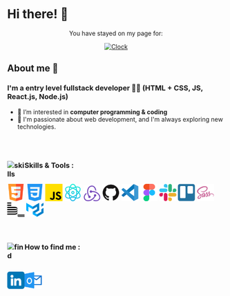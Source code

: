 # Hi there! 👋

<p align="center">
You have stayed on my page for:
</p>

<p align="center">
<a href="https://github.com/tomchen/animated-svg-clock" title="Animated SVG clock"><img src="https://github.com/tomchen/animated-svg-clock/raw/master/clock.svg" alt="Clock" width="200px" height="200px"></a>
</p>

## About me 🚀

### I'm a entry level fullstack developer 🧑‍💻 (HTML + CSS, JS, React.js, Node.js)

- 👀 I’m interested in **computer programming & coding**
- 🌱 I'm passionate about web development, and I'm always exploring new technologies.

<br/>
<br/>

### Skills & Tools : <img align="left" alt="skills" width="40px" src="https://cdn-icons-png.flaticon.com/512/3696/3696638.png"/>

<br/>

<div>

<img alt="HTML5" title="HTML5" width="40px" src="html5.png"  />
<img alt="CSS3" title="CSS3" width="40px" src="css3.png" />
<img alt="JavaScript" title="JavaScript" width="40px" src="JavaScript.png" />
<img alt="React" title="React.js" width="40px" src="React.png" />
<img alt="Node" title="Node.js" width="40px" src="node.png" />
<img alt="GitHub" title="GitHub" width="40px" src="github.svg" />
<img alt="VSCode" title="VSCode" width="40px" src="vscode.svg" />
<img alt="Figma" title="Figma" width="40px" src="figma.svg" />
<img alt="Slack" title="Slack" width="40px" src="slack.svg" />
<img alt="Trello" title="Trello" width="40px" src="trello.svg" />
<img alt="SASS" title="SASS" width="40px" src="sass.svg" />
<img alt="BEM" title="BEM" width="40px" src="bem.svg" />
<img alt="MUI" title="Material UI" width="40px" src="material-ui.svg" />

</div>

<br/>
<br/>

### How to find me <img align="left" alt="find" width="40px" src="https://cdn-icons-png.flaticon.com/512/2500/2500099.png"/>:

<br/>

[<img align="left" alt="Linkedin" width="40px" src="linkedin.png" />](www.linkedin.com/in/alin-lechintan)
[<img align="left" alt="Outlook" width="40px" src="image.png" />](mailto:alin.lechintan@outlook.com)
